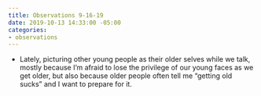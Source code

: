 ```yaml
---
title: Observations 9-16-19
date: 2019-10-13 14:33:00 -05:00
categories:
- observations
---
```


- Lately, picturing other young people as their older selves while we talk, mostly because I’m afraid to lose the privilege of our young faces as we get older, but also because older people often tell me “getting old sucks” and I want to prepare for it.
